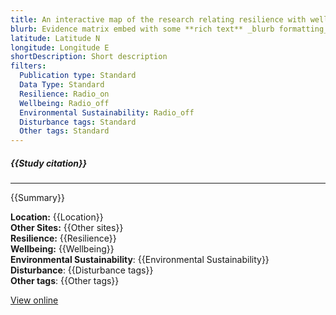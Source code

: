 ```yaml
---
title: An interactive map of the research relating resilience with wellbeing and/or environmental sustainability for UK coastal communities
blurb: Evidence matrix embed with some **rich text** _blurb formatting_.
latitude: Latitude N
longitude: Longitude E
shortDescription: Short description
filters:
  Publication type: Standard
  Data Type: Standard
  Resilience: Radio_on
  Wellbeing: Radio_off
  Environmental Sustainability: Radio_off
  Disturbance tags: Standard
  Other tags: Standard
---
```


##### {{Study citation}}

---

{{Summary}}

 **Location:** {{Location}}\
 **Other Sites:** {{Other sites}}\
 **Resilience:** {{Resilience}}\
 **Wellbeing:** {{Wellbeing}}\
 **Environmental Sustainability**: {{Environmental Sustainability}}\
 **Disturbance**: {{Disturbance tags}}\
 **Other tags**: {{Other tags}}

[View online]({{Hyperlink}})
